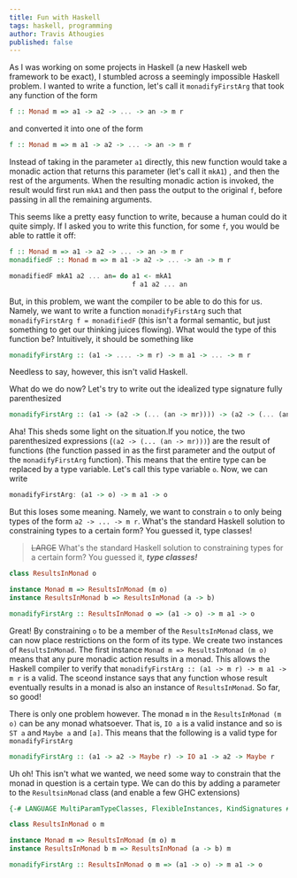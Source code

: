 ```yaml
---
title: Fun with Haskell
tags: haskell, programming
author: Travis Athougies
published: false
---
```


As I was working on some projects in Haskell (a new Haskell web framework to be exact), I stumbled
across a seemingly impossible Haskell problem. I wanted to write a function, let's call it
`monadifyFirstArg` that took any function of the form

```haskell
f :: Monad m => a1 -> a2 -> ... -> an -> m r
```

and converted it into one of the form

```haskell
f :: Monad m => m a1 -> a2 -> ... -> an -> m r
```

Instead of taking in the parameter `a1` directly, this new function would take a monadic action that
returns this parameter (let's call it `mkA1`) , and then the rest of the arguments. When the
resulting monadic action is invoked, the result would first run `mkA1` and then pass the output to
the original `f`, before passing in all the remaining arguments.

This seems like a pretty easy function to write, because a human could do it quite simply. If I
asked you to write this function, for some `f`, you would be able to rattle it off:

```haskell
f :: Monad m => a1 -> a2 -> ... -> an -> m r
monadifiedF :: Monad m => m a1 -> a2 -> ... -> an -> m r

monadifiedF mkA1 a2 ... an= do a1 <- mkA1
                               f a1 a2 ... an
```

But, in this problem, we want the compiler to be able to do this for us. Namely, we want to write a
function `monadifyFirstArg` such that `monadifyFirstArg f = monadifiedF` (this isn't a formal
semantic, but just something to get our thinking juices flowing). What would the type of this
function be? Intuitively, it should be something like

```haskell
monadifyFirstArg :: (a1 -> .... -> m r) -> m a1 -> ... -> m r
```

Needless to say, however, this isn't valid Haskell.

What do we do now? Let's try to write out the idealized type signature fully parenthesized

```haskell
monadifyFirstArg :: (a1 -> (a2 -> (... (an -> mr)))) -> (a2 -> (... (an -> mr)))
```

Aha! This sheds some light on the situation.If you notice, the two parenthesized expressions (`(a2
-> (... (an -> mr)))`) are the result of functions (the function passed in as the first parameter
and the output of the `monadifyFirstArg` function). This means that the entire type can be replaced
by a type variable. Let's call this type variable `o`. Now, we can write

```haskell
monadifyFirstArg: (a1 -> o) -> m a1 -> o
```

But this loses some meaning. Namely, we want to constrain `o` to only being types of the form `a2 ->
... -> m r`. What's the standard Haskell solution to constraining types to a certain form? You
guessed it, type classes!

> ~~LARGE~~
> What's the standard Haskell solution to constraining types for a certain form? You guessed it,
> ***type classes!***

```haskell
class ResultsInMonad o

instance Monad m => ResultsInMonad (m o)
instance ResultsInMonad b => ResultsInMonad (a -> b)

monadifyFirstArg :: ResultsInMonad o => (a1 -> o) -> m a1 -> o
```

Great! By constraining `o` to be a member of the `ResultsInMonad` class, we can now place
restrictions on the form of its type. We create two instances of `ResultsInMonad`. The first
instance `Monad m => ResultsInMonad (m o)` means that any pure monadic action results in a monad. This
allows the Haskell compiler to verify that `monadifyFirstArg :: (a1 -> m r) -> m a1 -> m r` is a
valid. The sceond instance says that any function whose result eventually results in a monad is also
an instance of `ResultsInMonad`. So far, so good!

There is only one problem however. The monad `m` in the `ResultsInMonad (m o)` can be any monad
whatsoever. That is, `IO a` is a valid instance and so is `ST a` and `Maybe a` and `[a]`. This means
that the following is a valid type for `monadifyFirstArg`

```haskell
monadifyFirstArg :: (a1 -> a2 -> Maybe r) -> IO a1 -> a2 -> Maybe r
```

Uh oh! This isn't what we wanted, we need some way to constrain that the monad in question is a
certain type. We can do this by adding a parameter to the `ResultsinMonad` class (and enable a few
GHC extensions)

```haskell
{-# LANGUAGE MultiParamTypeClasses, FlexibleInstances, KindSignatures #-}

class ResultsInMonad o m

instance Monad m => ResultsInMonad (m o) m
instance ResultsInMonad b m => ResultsInMonad (a -> b) m

monadifyFirstArg :: ResultsInMonad o m => (a1 -> o) -> m a1 -> o
```
